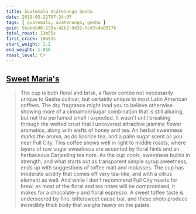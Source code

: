 ```yaml
---
title: Guatemala Acatenango Gesha
date: 2019-05-22T07:24:07
tags: [ guatemala, acatenango, gesha ]
guid: 5babdc00-239a-42b2-9d32-fcd7c4a00176
total_roast: 13m55s
first_crack: 10m53s
start_weight: 1.2
end_weight: 1.016
roast_level: C+
---
```


## [Sweet Maria's](https://web.archive.org/web/20190504003641/https://www.sweetmarias.com/guatemala-acatenango-gesha-5936.html)

> The cup is both floral and brisk, a flavor combo not necessarily unique to
> Gesha cultivar, but certainly unique to most Latin American coffees. The dry
> fragrance might lead you to believe otherwise showing more of a cinnamon/sugar
> combination that is still alluring, but not the perfumed smell I expected. It
> wasn't until breaking through the wetted crust that I uncovered attractive
> jasmine flower aromatics, along with wafts of honey and tea. An herbal
> sweetness marks the aroma, as do licorice tea, and a palm sugar scent as you
> near Full City. This coffee shows well in light to middle roasts, where layers
> of raw sugar sweetness are accented by floral hints and an herbaceous
> Darjeeling tea note. As the cup cools, sweetness builds in strength, and what
> starts out as transparent simple syrup sweetness, ends up with suggestions of
> toffee malt and molasses. The cup has moderate acidity that comes off very
> tea-like, and with a citrus element as well. And while I don't recommend Full
> City roasts for brew, as most of the floral and tea notes will be compromised,
> it makes for a chocolate-y and floral espresso. A sweet toffee taste is
> underscored by fine, bittersweet cacao bar, and these shots produce incredibly
> thick body that weighs heavy on the palate.
